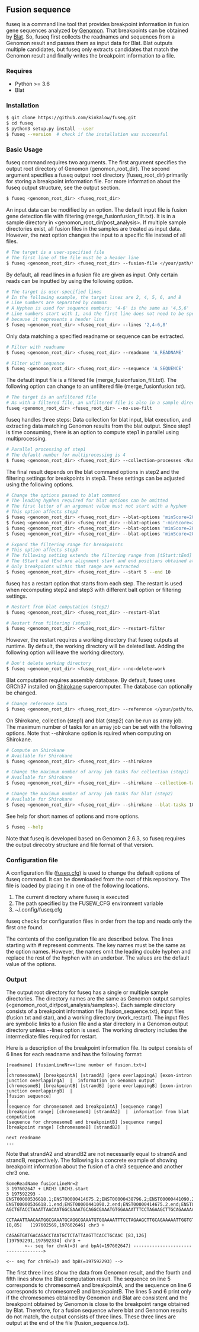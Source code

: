 ## Fusion sequence

fuseq is a command line tool that provides breakpoint information in fusion gene sequences analyzed by [Genomon](https://genomon-project.github.io/GenomonPagesR/).
That breakpoints can be obtained by [Blat](https://genome.ucsc.edu/cgi-bin/hgBlat).
So, fuseq first collects the readnames and sequences from a Genomon result and passes them as input data for Blat.
Blat outputs multiple candidates, but fuseq only extracts candidates that match the Genomon result and finally writes the breakpoint information to a file.

### Requires

- Python >= 3.6
- Blat

### Installation

```bash
$ git clone https://github.com/kinkalow/fuseq.git
$ cd fuseq
$ python3 setup.py install --user
$ fuseq --version  # check if the installation was successful
```

### Basic Usage

fuseq command requires two arguments.
The first argument specifies the output root directory of Genomon (genomon_root_dir).
The second argument specifies a fuseq output root directory (fuseq_root_dir) primarily for storing a breakpoint information file.
For more information about the fuseq output structure, see the output section.

```bash
$ fuseq <genomon_root_dir> <fuseq_root_dir>
```

An input data can be modified by an option.
The default input file is fusion gene detection file with filtering (merge_fusionfusion_filt.txt).
It is in a sample directory in \<genomon_root_dir/post_analysis\>.
If multiple sample directories exist, all fusion files in the samples are treated as input data.
However, the next option changes the input to a specific file instead of all files.

```bash
# The target is a user-specified file
# The first line of the file must be a header line
$ fuseq <genomon_root_dir> <fuseq_root_dir> --fusion-file </your/path/to/fusion/gene/detection/file>
```

By default, all read lines in a fusion file are given as input.
Only certain reads can be inputted by using the following option.

```bash
# The target is user-specified lines
# In the following example, the target lines are 2, 4, 5, 6, and 8
# Line numbers are separated by commas
# A Hyphen is used for sequence numbers: '4-6' is the same as '4,5,6'
# Line numbers start with 1, and the first line does not need to be specified
# because it represents a header line
$ fuseq <genomon_root_dir> <fuseq_root_dir> --lines '2,4-6,8'
```

Only data matching a specified readname or sequence can be extracted.

```bash
# Filter with readname
$ fuseq <genomon_root_dir> <fuseq_root_dir> --readname 'A_READNAME'

# Filter with sequence
$ fuseq <genomon_root_dir> <fuseq_root_dir> --sequence 'A_SEQUENCE'
```

The default input file is a filtered file (merge_fusionfusion_filt.txt).
The following option can change to an unfiltered file (merge_fusionfusion.txt).

```bash
# The target is an unfiltered file
# As with a filtered file, an unfiltered file is also in a sample directory
fuseq <genomon_root_dir> <fuseq_root_dir> --no-use-filt
```

fuseq handles three steps: Data collection for blat input, blat execution, and extracting data matching Genomon results from the blat output.
Since step1 is time consuming, there is an option to compute step1 in parallel using multiprocessing.

```bash
# Parallel processing of step1
# The default number for multiprocessing is 4
$ fuseq <genomon_root_dir> <fuseq_root_dir> --collection-processes <Number of multiprocessing>
```

The final result depends on the blat command options in step2 and the filtering settings for breakpoints in step3.
These settings can be adjusted using the following options.

```bash
# Change the options passed to blat command
# The leading hyphen required for blat options can be omitted
# The first letter of an argument value must not start with a hyphen
# This option affects step2
$ fuseq <genomon_root_dir> <fuseq_root_dir> --blat-options 'minScore=20'            # OK
$ fuseq <genomon_root_dir> <fuseq_root_dir> --blat-options '-minScore=20'           # NG
$ fuseq <genomon_root_dir> <fuseq_root_dir> --blat-options 'minScore=20 -maxGap=3'  # OK
$ fuseq <genomon_root_dir> <fuseq_root_dir> --blat-options 'minScore=20 maxGap=3'   # OK

# Expand the filtering range for breakpoints
# This option affects step3
# The following setting extends the filtering range from [tStart:tEnd] to [tStart-5:tEnd+10]
# The tStart and tEnd are alignment start and end positions obtained at blat computation, respectively
# Only breakpoints within that range are extracted
$ fuseq <genomon_root_dir> <fuseq_root_dir> --start 5 --end 10
```

fuseq has a restart option that starts from each step.
The restart is used when recomputing step2 and step3 with different balt option or filtering settings.

```bash
# Restart from blat computation (step2)
$ fuseq <genomon_root_dir> <fuseq_root_dir> --restart-blat

# Restart from filtering (step3)
$ fuseq <genomon_root_dir> <fuseq_root_dir> --restart-filter
```

However, the restart requires a working directory that fuseq outputs at runtime.
By default, the working directory will be deleted last.
Adding the following option will leave the working directory.

```bash
# Don't delete working directory
$ fuseq <genomon_root_dir> <fuseq_root_dir> --no-delete-work
```

Blat computation requires assembly database.
By default, fuseq uses GRCh37 installed on [Shirokane](https://gc.hgc.jp/en/) supercomputer.
The database can optionally be changed.

```bash
# Change reference data
$ fuseq <genomon_root_dir> <fuseq_root_dir> --reference </your/path/to/reference/genome>
```

On Shirokane, collection (step1) and blat (step2) can be run as array job.
The maximum number of tasks for an array job can be set with the following options.
Note that --shirokane option is rquired when computing on Shirokane.

```bash
# Compute on Shirokane
# Available for Shirokane
$ fuseq <genomon_root_dir> <fuseq_root_dir> --shirokane

# Change the maximum number of array job tasks for collection (step1)
# Available for Shirokane
$ fuseq <genomon_root_dir> <fuseq_root_dir> --shirokane --collection-tasks 100

# Change the maximum number of array job tasks for blat (step2)
# Available for Shirokane
$ fuseq <genomon_root_dir> <fuseq_root_dir> --shirokane --blat-tasks 100
```

See help for short names of options and more options.

```bash
$ fuseq --help
```

Note that fuseq is developed based on Genomon 2.6.3, so fuseq requires the output direcotry structure and file format of that version.

### Configuration file

A configuration file ([fuseq.cfg](https://github.com/kinkalow/fuseq/blob/main/fuseq.cfg)) is used to change the default options of fuseq command.
It can be downloaded from the root of this repository.
The file is loaded by placing it in one of the following locations.
  1. The current directory where fuseq is executed
  1. The path specified by the FUSEW_CFG environment variable
  1. ~/.config/fuseq.cfg

fuseq checks for configuration files in order from the top and reads only the first one found.

The contents of the configuration file are described below.
The lines starting with # represent comments.
The key names must be the same as the option names.
However, the names omit the leading double hyphen and replace the rest of the hyphen with an underbar.
The values are the default value of the options.

### Output

The output root directory for fuseq has a single or multiple sample directories.
The directory names are the same as Genomon output samples (\<genomon_root_dir/post_analysis/samples\>).
Each sample directory consists of a breakpoint information file (fusion_sequence.txt), input files (fusion.txt and star), and a working directory (work_restart).
The input files are symbolic links to a fusion file and a star directory in a Genomon output directory unless --lines option is used.
The working directory includes the intermediate files required for restart.

Here is a description of the breakpoint information file.
Its output consists of 6 lines for each readname and has the following format:

```
[readname] [fusionLineNr=<line number of fusion.txt>]                                          |
[chromesomeA] [breakpointA] [strandA] [gene overlappingA] [exon-intron junction overlappingA]  |  information in Genomon output
[chromesomeB] [breakpointB] [strandB] [gene overlappingB] [exon-intron junction overlappingB]  |
[fusion sequence]                                                                              |
[sequence for chromesomeA and breakpointA] [sequence range] [breakpoint range] [chromesomeA] [strandA2]  |  information from blat computation
[sequence for chromesomeB and breakpointB] [sequence range] [breakpoint range] [chromesomeB] [strandB2]  |

next readname
...
```

Note that strandA2 and strandB2 are not necessarily equal to strandA and strandB, respectively.
The following is a concrete example of showing breakpoint information about the fusion of a chr3 sequence and another chr3 one.

```
SomeReadName fusionLineNr=2
3 197602647 + LRCH3 LRCH3.start
3 197592293 - ENST00000536618.1;ENST00000414675.2;ENST00000438796.2;ENST00000441090.2;ENST00000425562.2 ENST00000536618.1.end;ENST00000441090.2.end;ENST00000414675.2.end;ENST00000425562.2.end;ENST00000438796.2.end
AGCTGTACCTAAATTAACAATGGCGAAATGCAGGCGAAATGTGGAAAATTTCCTAGAAGCTTGCAGAAAAATTGGTGTACCTCAGAGTGATGACAGACCTAATGCTCTATTAAGTTCACCTGCAAC
       CCTAAATTAACAATGGCGAAATGCAGGCGAAATGTGGAAAATTTCCTAGAAGCTTGCAGAAAAATTGGTGTACCTCAG                                          [8,85]   [197602569,197602646] chr3 +
                                                                                  CAGAGTGATGACAGACCTAATGCTCTATTAAGTTCACCTGCAAC [83,126] [197592291,197592334] chr3 +
       <-- seq for chrA(=3) and bpA(=197602647) ------------------------------------>
                                                                                  <-- seq for chrB(=3) and bpB(=197592293) -->
```

The first three lines show the data from Genomon result, and the fourth and fifth lines show the Blat computation result.
The sequence on line 5 corresponds to chromesomeA and breakpointA, and the sequence on line 6 corresponds to chromesomeB and breakpointB.
The lines 5 and 6 print only if the chromesomes obtained by Genomon and Blat are consistent and the breakpoint obtained by Genomon is close to the breakpoint range obtained by Blat.
Therefore, for a fusion sequence where blat and Genomon results do not match, the output consists of three lines.
These three lines are output at the end of the file (fusion_sequence.txt).
